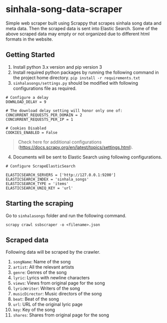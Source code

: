 # sinhala-song-data-scraper
Simple web scraper built using Scrappy that scrapes sinhala song data and meta data. Then the scraped data is sent into Elastic Search. Some of the above scraped data may empty or not organized due to different html formats in the website.

## Getting Started
1. Install python 3.x version and pip version 3
2. Install required python packages by running the following command in the project home directory.
  `pip install -r requirements.txt`
3. `sinhalasongs/settings.py` should be modified with following configurations file as required.
```
# Configure a delay 
DOWNLOAD_DELAY = 9

# The download delay setting will honor only one of:
CONCURRENT_REQUESTS_PER_DOMAIN = 2
CONCURRENT_REQUESTS_PER_IP = 1

# Cookies Disabled
COOKIES_ENABLED = False
```
> Check here for additional configurations (https://docs.scrapy.org/en/latest/topics/settings.html).
4. Documents will be sent to Elastic Search using following configurations.
```
# Configure ScrapeElasticSearch

ELASTICSEARCH_SERVERS = ['http://127.0.0.1:9200']
ELASTICSEARCH_INDEX = 'sinhala_songs'
ELASTICSEARCH_TYPE = 'items'
ELASTICSEARCH_UNIQ_KEY = 'url'
```

## Starting the scraping
Go to `sinhalasongs` folder and run the following command.

`scrapy crawl ssbscraper -o <filename>.json`

## Scraped data 
Following data will be scraped by the crawler.

1. `songName`: Name of the song
2. `artist`: All the relevant artists
3. `genre`: Genres of the song
4. `lyric`: Lyrics with newline characters
5. `views`: Views from original page for the song
6. `lyricWriter`: Writers of the song
7. `musicDirector`: Music directors of the song
8. `beat`: Beat of the song
9. `url`: URL of the original lyric page
10. `key`: Key of the song
11. `shares`: Shares from original page for the song


